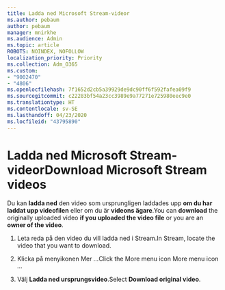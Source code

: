 ```yaml
---
title: Ladda ned Microsoft Stream-videor
ms.author: pebaum
author: pebaum
manager: mnirkhe
ms.audience: Admin
ms.topic: article
ROBOTS: NOINDEX, NOFOLLOW
localization_priority: Priority
ms.collection: Adm_O365
ms.custom:
- "9002470"
- "4806"
ms.openlocfilehash: 7f1652d2cb5a39929de9dc90ff6f592fafea09f9
ms.sourcegitcommit: c22283bf54a23cc3989e9a77271e725980eec9e0
ms.translationtype: HT
ms.contentlocale: sv-SE
ms.lasthandoff: 04/23/2020
ms.locfileid: "43795890"
---
```

# <a name="download-microsoft-stream-videos"></a><span data-ttu-id="37229-102">Ladda ned Microsoft Stream-videor</span><span class="sxs-lookup"><span data-stu-id="37229-102">Download Microsoft Stream videos</span></span>

<span data-ttu-id="37229-103">Du kan **ladda ned** den video som ursprungligen laddades upp **om du har laddat upp videofilen** eller om du är **videons ägare**.</span><span class="sxs-lookup"><span data-stu-id="37229-103">You can **download** the originally uploaded video **if you uploaded the video file** or you are an **owner of the video**.</span></span>

1. <span data-ttu-id="37229-104">Leta reda på den video du vill ladda ned i Stream.</span><span class="sxs-lookup"><span data-stu-id="37229-104">In Stream, locate the video that you want to download.</span></span>

2. <span data-ttu-id="37229-105">Klicka på menyikonen Mer *...*</span><span class="sxs-lookup"><span data-stu-id="37229-105">Click the More menu icon More menu icon *...*</span></span>

3. <span data-ttu-id="37229-106">Välj **Ladda ned ursprungsvideo**.</span><span class="sxs-lookup"><span data-stu-id="37229-106">Select **Download original video**.</span></span>
